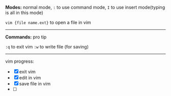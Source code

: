 **Modes:** normal mode, `:` to use command mode, `I` to use insert mode(typing is all in this mode)

`vim {file name.ext}` to open a file in vim

* * *

**Commands:**
pro tip

`:q` to exit vim
`:w` to write file (for saving)

---

vim progress:
- [x] exit vim
- [x] edit in vim
- [x] save file in vim
- [ ] 